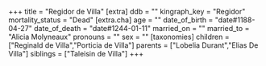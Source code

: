 +++
title = "Regidor de Villa"
[extra]
ddb = ""
kingraph_key = "Regidor"
mortality_status = "Dead"
[extra.cha]
age = ""
date_of_birth = "date#1188-04-27"
date_of_death = "date#1244-01-11"
married_on = ""
married_to = "Alicia Molyneaux"
pronouns = ""
sex = ""
[taxonomies]
children = ["Reginald de Villa","Porticia de Villa"]
parents = ["Lobelia Durant","Elias De Villa"]
siblings = ["Taleisin de Villa"]
+++

